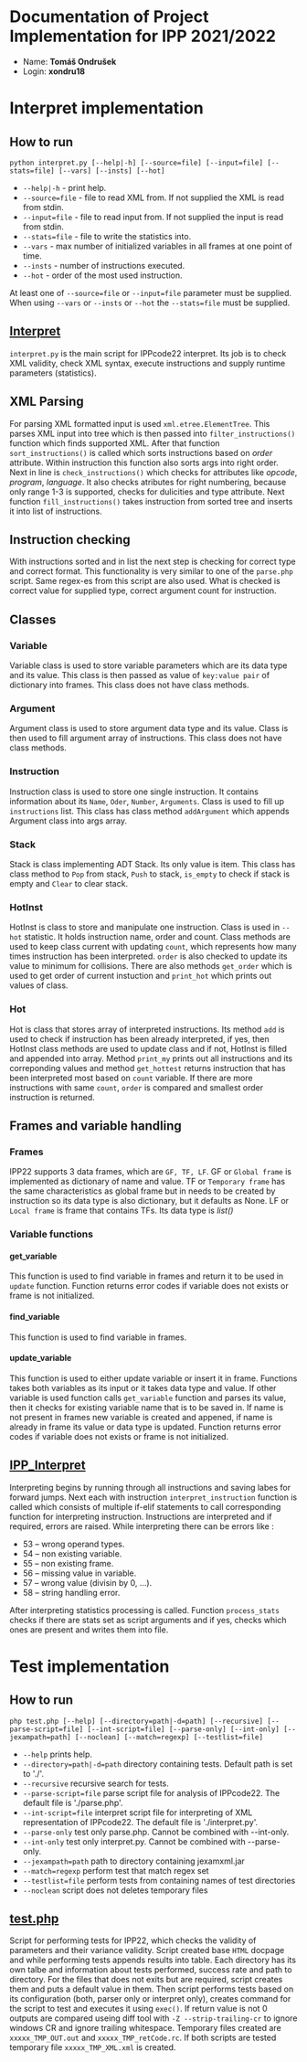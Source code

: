 # Documentation of Project Implementation for IPP 2021/2022

-   Name: **Tomáš Ondrušek**
-   Login: **xondru18**

# Interpret implementation

## How to run

`python interpret.py [--help|-h] [--source=file] [--input=file] [--stats=file] [--vars] [--insts] [--hot]`

-   `--help|-h` - print help.
-   `--source=file` - file to read XML from. If not supplied the XML is read from stdin.
-   `--input=file` - file to read input from. If not supplied the input is read from stdin.
-   `--stats=file` - file to write the statistics into.
-   `--vars` - max number of initialized variables in all frames at one point of time.
-   `--insts` - number of instructions executed.
-   `--hot` - order of the most used instruction.

At least one of `--source=file` or `--input=file` parameter must be supplied.
When using `--vars` or `--insts` or `--hot` the `--stats=file` must be supplied.

## [Interpret](interpret.py)

`interpret.py` is the main script for IPPcode22 interpret. Its job is to check XML validity, check XML syntax, execute instructions and supply runtime parameters (statistics).

## XML Parsing

For parsing XML formatted input is used `xml.etree.ElementTree`. This parses XML input into tree which is then passed into `filter_instructions()` function which finds supported XML. After that function `sort_instructions()` is called which sorts instructions based on _order_ attribute. Within instruction this function also sorts args into right order. Next in line is `check_instructions()` which checks for attributes like _opcode_, _program_, _language_. It also checks atributes for right numbering, because only range 1-3 is supported, checks for dulicities and type attribute. Next function `fill_instructions()` takes instruction from sorted tree and inserts it into list of instructions.

## Instruction checking

With instructions sorted and in list the next step is checking for correct type and correct format. This functionality is very similar to one of the `parse.php` script. Same regex-es from this script are also used. What is checked is correct value for supplied type, correct argument count for instruction.

## Classes

### Variable

Variable class is used to store variable parameters which are its data type and its value. This class is then passed as value of `key:value pair` of dictionary into frames. This class does not have class methods.

### Argument

Argument class is used to store argument data type and its value. Class is then used to fill argument array of instructions. This class does not have class methods.

### Instruction

Instruction class is used to store one single instruction. It contains information about its `Name`, `Oder`, `Number`, `Arguments`. Class is used to fill up `instructions` list. This class has class method `addArgument` which appends Argument class into args array.

### Stack

Stack is class implementing ADT Stack. Its only value is item. This class has class method to `Pop` from stack, `Push` to stack, `is_empty` to check if stack is empty and `Clear` to clear stack.

### HotInst

HotInst is class to store and manipulate one instruction. Class is used in `--hot` statistic. It holds instruction name, order and count. Class methods are used to keep class current with updating `count`, which represents how many times instruction has been interpreted. `order` is also checked to update its value to minimum for collisions. There are also methods `get_order` which is used to get order of current instuction and `print_hot` which prints out values of class.

### Hot

Hot is class that stores array of interpreted instructions. Its method `add` is used to check if instruction has been already interpreted, if yes, then HotInst class methods are used to update class and if not, HotInst is filled and appended into array. Method `print_my` prints out all instructions and its correponding values and method `get_hottest` returns instruction that has been interpreted most based on `count` variable. If there are more instructions with same `count`, `order` is compared and smallest order instruction is returned.

## Frames and variable handling

### Frames

IPP22 supports 3 data frames, which are `GF, TF, LF`. GF or `Global frame` is implemented as dictionary of name and value. TF or `Temporary frame` has the same characteristics as global frame but in needs to be created by instruction so its data type is also dictionary, but it defaults as None. LF or `Local frame` is frame that contains TFs. Its data type is _list()_

### Variable functions

#### get_variable

This function is used to find variable in frames and return it to be used in `update` function. Function returns error codes if variable does not exists or frame is not initialized.

#### find_variable

This function is used to find variable in frames.

#### update_variable

This function is used to either update variable or insert it in frame. Functions takes both variables as its input or it takes data type and value. If other variable is used function calls `get_variable` function and parses its value, then it checks for existing variable name that is to be saved in. If name is not present in frames new variable is created and appened, if name is already in frame its value or data type is updated. Function returns error codes if variable does not exists or frame is not initialized.

## [IPP_Interpret](interpret.py)

Interpreting begins by running through all instructions and saving labes for forward jumps. Next each with instruction `interpret_instruction` function is called which consists of multiple if-elif statements to call corresponding function for interpreting instruction. Instructions are interpreted and if required, errors are raised. While interpreting there can be errors like :

-   53 – wrong operand types.
-   54 – non existing variable.
-   55 – non existing frame.
-   56 – missing value in variable.
-   57 – wrong value (divisin by 0, ...).
-   58 – string handling error.

After interpreting statistics processing is called. Function `process_stats` checks if there are stats set as script arguments and if yes, checks which ones are present and writes them into file.

# Test implementation

## How to run

`php test.php [--help] [--directory=path|-d=path] [--recursive] [--parse-script=file] [--int-script=file] [--parse-only] [--int-only] [--jexampath=path] [--noclean] [--match=regexp] [--testlist=file]`

-   `--help` prints help.
-   `--directory=path|-d=path` directory containing tests. Default path is set to './'.
-   `--recursive` recursive search for tests.
-   `--parse-script=file` parse script file for analysis of IPPcode22. The default file is './parse.php'.
-   `--int-script=file` interpret script file for interpreting of XML representation of IPPcode22. The default file is './interpret.py'.
-   `--parse-only` test only parse.php. Cannot be combined with --int-only.
-   `--int-only` test only interpret.py. Cannot be combined with --parse-only.
-   `--jexampath=path` path to directory containing jexamxml.jar
-   `--match=regexp` perform test that match regex set
-   `--testlist=file` perform tests from containing names of test directories
-   `--noclean` script does not deletes temporary files

## [test.php](test.php)

Script for performing tests for IPP22, which checks the validity of parameters and their variance validity.
Script created base `HTML` docpage and while performing tests appends results into table. Each directory has its own talbe and information about tests performed, success rate and path to directory. For the files that does not exits but are required, script creates them and puts a default value in them. Then script performs tests based on its configuration (both, parser only or interpret only), creates command for the script to test and executes it using `exec()`. If return value is not 0 outputs are compared useing diff tool with `-Z --strip-trailing-cr` to ignore windows CR and ignore trailing whitespace. Temporary files created are `xxxxx_TMP_OUT.out` and `xxxxx_TMP_retCode.rc`. If both scripts are tested temporary file `xxxxx_TMP_XML.xml` is created.
